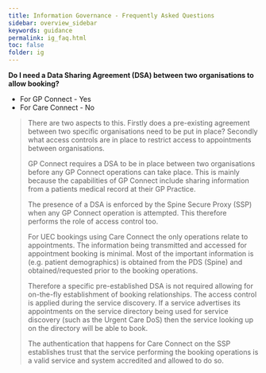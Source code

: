 ```yaml
---
title: Information Governance - Frequently Asked Questions
sidebar: overview_sidebar
keywords: guidance
permalink: ig_faq.html
toc: false
folder: ig
---
```


**Do I need a Data Sharing Agreement (DSA) between two organisations to allow booking?**

* For GP Connect - Yes
* For Care Connect - No


>There are two aspects to this. Firstly does a pre-existing agreement between two specific organisations need to be put in place? Secondly what access controls are in place to restrict access to appointments between organisations.
>
>GP Connect requires a DSA to be in place between two organisations before any GP Connect operations can take place. This is mainly because the capabilities of GP Connect include sharing information from a patients medical record at their GP Practice.
>
>The presence of a DSA is enforced by the Spine Secure Proxy (SSP) when any GP Connect operation is attempted. This therefore performs the role of access control too.
>
>For UEC bookings using Care Connect the only operations relate to appointments. The information being transmitted and accessed for appointment booking is minimal. Most of the important information is (e.g. patient demographics) is obtained from the PDS (Spine) and obtained/requested prior to the booking operations.
>
>Therefore a specific pre-established DSA is not required allowing for on-the-fly establishment of booking relationships. The access control is applied during the service discovery. If a service advertises its appointments on the service directory being used for service discovery (such as the Urgent Care DoS) then the service looking up on the directory will be able to book.
>
>The authentication that happens for Care Connect on the SSP establishes trust that the service performing the booking operations is a valid service and system accredited and allowed to do so.
